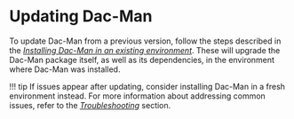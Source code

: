 # Updating Dac-Man

To update Dac-Man from a previous version,
follow the steps described in the [*Installing Dac-Man in an existing environment*](../#installing-dac-man-in-an-existing-environment).
These will upgrade the Dac-Man package itself, as well as its dependencies,
in the environment where Dac-Man was installed.

!!! tip
    If issues appear after updating, consider installing Dac-Man in a fresh environment instead.
    For more information about addressing common issues, refer to the [*Troubleshooting*](../../troubleshooting/) section.
